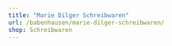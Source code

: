 ```yaml
---
title: "Marie Dilger Schreibwaren"
url: /babenhausen/marie-dilger-schreibwaren/
shop: Schreibwaren
---
```

